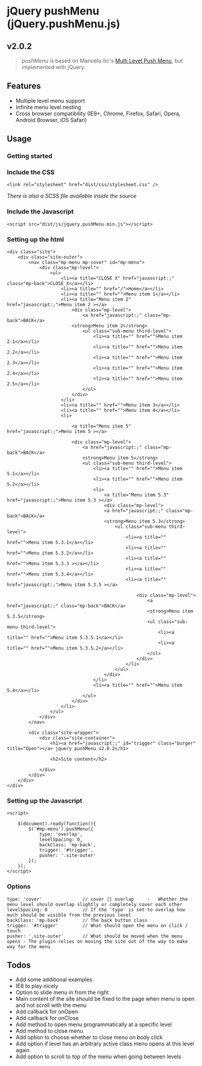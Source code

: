 # jQuery pushMenu (jQuery.pushMenu.js)

## v2.0.2

> *pushMenu* is based on Manoela llic's [Multi Level Push Menu](https://github.com/codrops/MultiLevelPushMenu), but implemented with jQuery.

## Features

 - Multiple level menu support
 - Infinite menu level nesting
 - Cross browser compatibility (IE9+, Chrome, Firefox, Safari, Opera, Android Browser, iOS Safari)

## Usage

### Getting started

### Include the CSS

```
<link rel="stylesheet" href="dist/css/stylesheet.css" />
```

*There is also a SCSS file available inside the source*

### Include the Javascript

```
<script src="dist/js/jquery.pushMenu.min.js"></script>
```

### Setting up the html

    <div class="site">
        <div class="site-outer">
            <nav class="mp-menu mp-cover" id="mp-menu">
                <div class="mp-level">
                    <ul>
                        <li><a title="CLOSE X" href="javascript:;" class="mp-back">CLOSE X</a></li>
                        <li><a title="" href="/">Home</a></li>
                        <li><a title="" href="">Menu item 1</a></li>
                        <li><a title="Menu item 2" href="javascript:;">Menu item 2 ></a>
                            <div class="mp-level">
                                <a href="javascript:;" class="mp-back">BACK</a>
                            <strong>Menu item 2</strong>
                                <ul class="sub-menu third-level">
                                    <li><a title="" href="">Menu item 2.1</a></li>
                                    <li><a title="" href="">Menu item 2.2</a></li>
                                    <li><a title="" href="">Menu item 2.3</a></li>
                                    <li><a title="" href="">Menu item 2.4</a></li>
                                    <li><a title="" href="">Menu item 2.5</a></li>
                                </ul>
                            </div>
                        </li>
                        <li><a title="" href="">Menu item 3</a></li>
                        <li><a title="" href="">Menu item 4</a></li>
                        <li>

                            <a title="Menu item 5" href="javascript:;">Menu item 5 ></a>

                            <div class="mp-level">
                                <a href="javascript:;" class="mp-back">BACK</a>
                                <strong>Menu item 5</strong>
                                <ul class="sub-menu third-level">
                                    <li><a title="" href="">Menu item 5.1</a></li>
                                    <li><a title="" href="">Menu item 5.2</a></li>
                                    <li>
                                        <a title="Menu item 5.3" href="javascript:;">Menu item 5.3 ></a>
                                        <div class="mp-level">
                                        <a href="javascript:;" class="mp-back">BACK</a>
                                        <strong>Menu item 5.3</strong>
                                            <ul class="sub-menu third-level">
                                                <li><a title="" href="">Menu item 5.3.1</a></li>
                                                <li><a title="" href="">Menu item 5.3.2</a></li>
                                                <li><a title="" href="">Menu item 5.3.3 ></a></li>
                                                <li><a title="" href="">Menu item 5.3.4</a></li>
                                                <li><a title="" href="javascript:;">Menu item 5.3.5 ></a>

                                                    <div class="mp-level">
                                                        <a href="javascript:;" class="mp-back">BACK</a>
                                                        <strong>Menu item 5.3.5</strong>
                                                        <ul class="sub-menu third-level">
                                                            <li><a title="" href="">Menu item 5.3.5.1</a></li>
                                                            <li><a title="" href="">Menu item 5.3.5.2</a></li>
                                                        </ul>
                                                    </div>
                                                </li>
                                            </ul>
                                        </div>
                                    </li>                                        
                                    <li><a title="" href="">Menu item 5.4</a></li>
                                </ul>
                            </div>
                        </li>
                    </ul>
                </div>
            </nav>

            <div class="site-wrapper">
                <div class="site-container">
                    <h1><a href="javascript:;" id="trigger" class="burger" title="Open"></a> jquery pushMenu v2.0.2</h1>

                    <h2>Site content</h2>

                </div>
            </div>
        </div>
    </div>


### Setting up the Javascript

    <script>
        
        $(document).ready(function(){
            $('#mp-menu').pushMenu({
                type: 'overlap',
                levelSpacing: 0,
                backClass: 'mp-back',
                trigger: '#trigger',
                pusher: '.site-outer'
            });
        });
    </script>

### Options
   
    type: 'cover'               // cover || overlap     -   Whether the menu level should overlap slightly or completely cover each other
    levelSpacing: 0             // If the 'type' is set to overlap how much should be visible from the previous level
    backClass: 'mp-back'        // The back button class
    trigger: '#trigger'         // What should open the menu on click / touch
    pusher: '.site-outer'       // What should be moved when the menu opens - The plugin relies on moving the site out of the way to make way for the menu

## Todos

 - Add some additional examples
 - IE8 to play nicely
 - Option to slide menu in from the right
 - Main content of the site should be fixed to the page when menu is open and not scroll with the menu
 - Add callback for onOpen
 - Add callback for onClose
 - Add method to open menu programmatically at a specific level
 - Add method to close menu
 - Add option to choose whether to close menu on body click
 - Add option if level has an arbitrary active class menu opens at this level again
 - Add option to scroll to top of the menu when going between levels